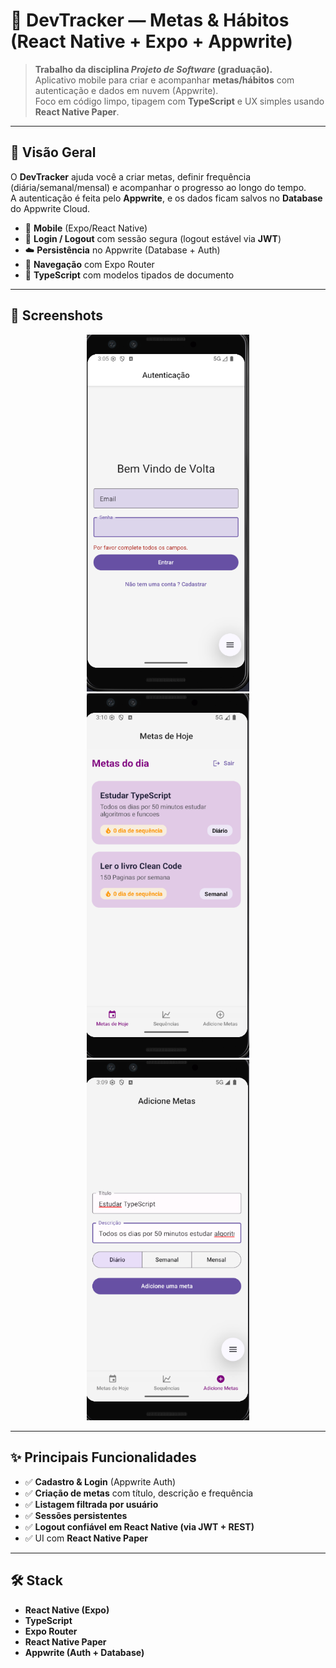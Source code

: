 # 🚀 DevTracker — Metas & Hábitos (React Native + Expo + Appwrite)

> **Trabalho da disciplina _Projeto de Software_ (graduação).**  
> Aplicativo mobile para criar e acompanhar **metas/hábitos** com autenticação e dados em nuvem (Appwrite).  
> Foco em código limpo, tipagem com **TypeScript** e UX simples usando **React Native Paper**.

---

## 🎯 Visão Geral

O **DevTracker** ajuda você a criar metas, definir frequência (diária/semanal/mensal) e acompanhar o progresso ao longo do tempo.  
A autenticação é feita pelo **Appwrite**, e os dados ficam salvos no **Database** do Appwrite Cloud.

- 📲 **Mobile** (Expo/React Native)
- 🔐 **Login / Logout** com sessão segura (logout estável via **JWT**)
- ☁️ **Persistência** no Appwrite (Database + Auth)
- 🧭 **Navegação** com Expo Router
- 🧩 **TypeScript** com modelos tipados de documento

---

## 📸 Screenshots

<p align="center">
  <img src="./assets/screenshots/login.png" width="260" alt="Tela de Login" />
  <img src="./assets/screenshots/lista.png" width="260" alt="Lista de Metas" />
  <img src="./assets/screenshots/add.png"   width="260" alt="Adicionar Meta" />
</p>


---

## ✨ Principais Funcionalidades

- ✅ **Cadastro & Login** (Appwrite Auth)
- ✅ **Criação de metas** com título, descrição e frequência
- ✅ **Listagem filtrada por usuário**
- ✅ **Sessões persistentes**
- ✅ **Logout confiável em React Native (via JWT + REST)**
- ✅ UI com **React Native Paper**

---

## 🛠️ Stack

- **React Native (Expo)**
- **TypeScript**
- **Expo Router**
- **React Native Paper**
- **Appwrite (Auth + Database)**

